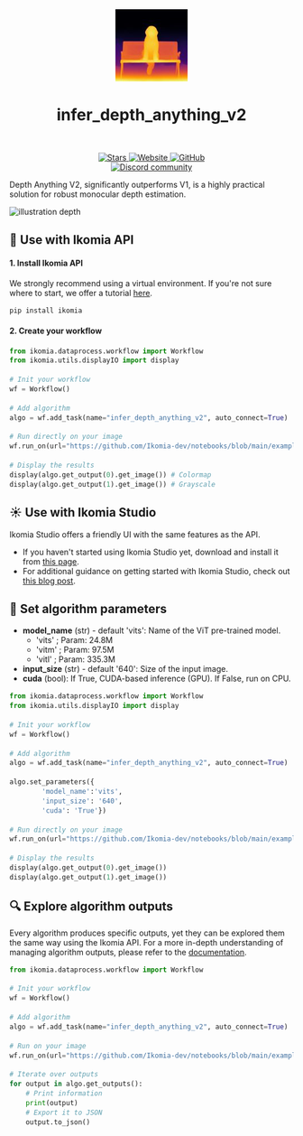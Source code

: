 <div align="center">
  <img src="images/depth_map.jpg" alt="Algorithm icon">
  <h1 align="center">infer_depth_anything_v2</h1>
</div>
<br />
<p align="center">
    <a href="https://github.com/Ikomia-hub/infer_depth_anything_v2">
        <img alt="Stars" src="https://img.shields.io/github/stars/Ikomia-hub/infer_depth_anything_v2">
    </a>
    <a href="https://app.ikomia.ai/hub/">
        <img alt="Website" src="https://img.shields.io/website/http/app.ikomia.ai/en.svg?down_color=red&down_message=offline&up_message=online">
    </a>
    <a href="https://github.com/Ikomia-hub/infer_depth_anything_v2/blob/main/LICENSE.md">
        <img alt="GitHub" src="https://img.shields.io/github/license/Ikomia-hub/infer_depth_anything_v2.svg?color=blue">
    </a>    
    <br>
    <a href="https://discord.com/invite/82Tnw9UGGc">
        <img alt="Discord community" src="https://img.shields.io/badge/Discord-white?style=social&logo=discord">
    </a> 
</p>

Depth Anything V2, significantly outperforms V1, is a highly practical solution for robust monocular depth estimation.

![illustration depth](https://github.com/DepthAnything/Depth-Anything-V2/blob/main/assets/teaser.png?raw=true)


## :rocket: Use with Ikomia API

#### 1. Install Ikomia API

We strongly recommend using a virtual environment. If you're not sure where to start, we offer a tutorial [here](https://www.ikomia.ai/blog/a-step-by-step-guide-to-creating-virtual-environments-in-python).

```sh
pip install ikomia
```

#### 2. Create your workflow


```python
from ikomia.dataprocess.workflow import Workflow
from ikomia.utils.displayIO import display

# Init your workflow
wf = Workflow()

# Add algorithm
algo = wf.add_task(name="infer_depth_anything_v2", auto_connect=True)

# Run directly on your image
wf.run_on(url="https://github.com/Ikomia-dev/notebooks/blob/main/examples/img/img_dog.png?raw=true")

# Display the results
display(algo.get_output(0).get_image()) # Colormap
display(algo.get_output(1).get_image()) # Grayscale
```

## :sunny: Use with Ikomia Studio
Ikomia Studio offers a friendly UI with the same features as the API.
- If you haven't started using Ikomia Studio yet, download and install it from [this page](https://www.ikomia.ai/studio).
- For additional guidance on getting started with Ikomia Studio, check out [this blog post](https://www.ikomia.ai/blog/how-to-get-started-with-ikomia-studio).

## :pencil: Set algorithm parameters
- **model_name** (str) - default 'vits': Name of the ViT pre-trained model.
    - 'vits' ; Param: 24.8M
    - 'vitm' ; Param: 97.5M	
    - 'vitl' ; Param: 335.3M
- **input_size** (str) - default '640': Size of the input image.
- **cuda** (bool): If True, CUDA-based inference (GPU). If False, run on CPU.

```python
from ikomia.dataprocess.workflow import Workflow
from ikomia.utils.displayIO import display

# Init your workflow
wf = Workflow()

# Add algorithm
algo = wf.add_task(name="infer_depth_anything_v2", auto_connect=True)

algo.set_parameters({
        'model_name':'vits',
        'input_size': '640',
        'cuda': 'True'})

# Run directly on your image
wf.run_on(url="https://github.com/Ikomia-dev/notebooks/blob/main/examples/img/img_dog.png?raw=true")

# Display the results
display(algo.get_output(0).get_image())
display(algo.get_output(1).get_image())
```

## :mag: Explore algorithm outputs

Every algorithm produces specific outputs, yet they can be explored them the same way using the Ikomia API. For a more in-depth understanding of managing algorithm outputs, please refer to the [documentation](https://ikomia-dev.github.io/python-api-documentation/advanced_guide/IO_management.html).

```python
from ikomia.dataprocess.workflow import Workflow

# Init your workflow
wf = Workflow()

# Add algorithm
algo = wf.add_task(name="infer_depth_anything_v2", auto_connect=True)

# Run on your image  
wf.run_on(url="https://github.com/Ikomia-dev/notebooks/blob/main/examples/img/img_dog.png?raw=true")

# Iterate over outputs
for output in algo.get_outputs():
    # Print information
    print(output)
    # Export it to JSON
    output.to_json()
```

